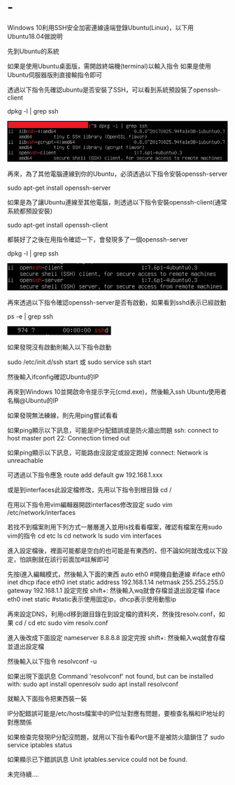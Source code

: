 # -
Windows 10利用SSH安全加密連線遠端登錄Ubuntu(Linux)，以下用Ubuntu18.04做說明

先到Ubuntu的系統

如果是使用Ubuntu桌面版，需開啟終端機(terminal)以輸入指令
如果是使用Ubuntu伺服器版則直接輸指令即可

透過以下指令先確認ubuntu是否安裝了SSH，可以看到系統預設裝了openssh-client

dpkg -l | grep ssh

![image](https://github.com/cloudgowatermirror/-/blob/master/01-1.jpg)


再來，為了其他電腦連線到你的Ubuntu，必須透過以下指令安裝openssh-server

sudo apt-get install openssh-server

如果是為了讓Ubuntu連線至其他電腦，則透過以下指令安裝openssh-client(通常系統都預設安裝)

sudo apt-get install openssh-client

都裝好了之後在用指令確認一下，會發現多了一個openssh-server

dpkg -l | grep ssh

![image](https://github.com/cloudgowatermirror/-/blob/master/03.jpg)


再來透過以下指令確認openssh-server是否有啟動，如果看到sshd表示已經啟動

ps -e | grep ssh

![image](https://github.com/cloudgowatermirror/-/blob/master/04.jpg)

如果發現沒有啟動則輸入以下指令啟動

sudo /etc/init.d/ssh start
或
sudo service ssh start

然後輸入ifconfig確認Ubuntu的IP

再來到Windows 10並開啟命令提示字元(cmd.exe)，然後輸入ssh Ubuntu使用者名稱@Ubuntu的IP

如果發現無法練線，則先用ping嘗試看看

如果ping顯示以下訊息，可能是IP分配錯誤或是防火牆出問題
ssh: connect to host master port 22: Connection timed out

如果ping顯示以下訊息，可能路由沒設定或設定跑掉
connect: Network is unreachable

可透過以下指令應急
route add default gw 192.168.1.xxx

或是到interfaces此設定檔修改，先用以下指令到根目錄 
cd /

在用以下指令用vim編輯器開啟interfaces修改設定
sudo vim /etc/network/interfaces

若找不到檔案則用下列方式一層層進入並用ls找看看檔案，確認有檔案在用sudo vim的指令
cd etc
ls
cd network
ls
sudo vim interfaces

進入設定檔後，裡面可能都是空白的也可能是有東西的，但不論如何就改成以下設定，怕誤刪就在該行前面加#註解即可

先按i進入編輯模式，然後輸入下面的東西
auto eth0 #開機自動連線
#iface eth0 inet dhcp
iface eth0 inet static
address 192.168.1.14
netmask 255.255.255.0
gateway 192.168.1.1
設定完按 shift+: 然後輸入wq就會存檔並退出設定檔
iface eth0 inet static #static表示使用固定ip，dhcp表示使用動態ip

再來設定DNS，利用cd移到跟目錄在到設定檔的資料夾，然後找resolv.conf，如果
cd /
cd etc
sudo vim resolv.conf

進入後改成下面設定
nameserver 8.8.8.8
設定完按 shift+: 然後輸入wq就會存檔並退出設定檔

然後輸入以下指令
resolvconf -u

如果出現下面訊息
Command 'resolvconf' not found, but can be installed with:
sudo apt install openresolv
sudo apt install resolvconf

就輸入下面指令把東西裝一裝

IP分配錯誤可能是/etc/hosts檔案中的IP位址對應有問題，要檢查名稱和IP地址的對應關係

如果檢查完發現IP分配沒問題，就用以下指令看Port是不是被防火牆鎖住了
sudo service iptables status

如果顯示已下錯誤訊息
Unit iptables.service could not be found.


未完待續....

